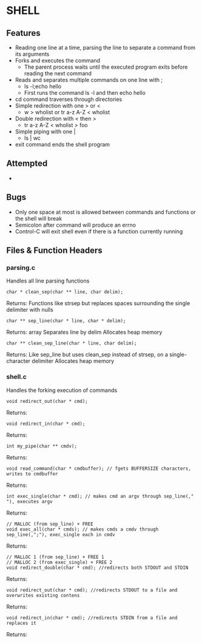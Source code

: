 # SHELL

## Features
- Reading one line at a time, parsing the line to separate a command from its arguments
- Forks and executes the command
  - The parent process waits until the executed program exits before reading the next command
- Reads and separates multiple commands on one line with ;
  - ls -l;echo hello 
  - First runs the command ls -l and then echo hello
- cd command traverses through directories
- Simple redirection with one > or <
  - w > wholist or tr a-z A-Z < wholist
- Double redirection with < then >
  - tr a-z A-Z < wholist > foo
- Simple piping with one |
  - ls | wc
- exit command ends the shell program

## Attempted
- 

## Bugs
- Only one space at most is allowed between commands and functions or the shell will break
- Semicolon after command will produce an errno
- Control-C will exit shell even if there is a function currently running

## Files & Function Headers
### parsing.c
Handles all line parsing functions
```
char * clean_sep(char ** line, char delim); 
```
Returns:
Functions like strsep but replaces spaces surrounding the single delimiter with nulls
```
char ** sep_line(char * line, char * delim);
```
Returns: array
Separates line by delim
Allocates heap memory
```
char ** clean_sep_line(char * line, char delim);
```
Returns: 
Like sep_line but uses clean_sep instead of strsep, on a single-character delimiter
Allocates heap memory

### shell.c
Handles the forking execution of commands
```
void redirect_out(char * cmd);
```
Returns: 

```
void redirect_in(char * cmd);
```
Returns:

```
int my_pipe(char ** cmdv);
```
Returns:

```
void read_command(char * cmdbuffer); // fgets BUFFERSIZE characters, writes to cmdbuffer
```
Returns:

```
int exec_single(char * cmd); // makes cmd an argv through sep_line(," "), executes argv
```
Returns:

```
// MALLOC (from sep_line) + FREE
void exec_all(char * cmds); // makes cmds a cmdv through sep_line(,";"), exec_single each in cmdv
```
Returns:

```
// MALLOC 1 (from sep_line) + FREE 1
// MALLOC 2 (from exec_single) + FREE 2
void redirect_double(char * cmd); //redirects both STDOUT and STDIN
```
Returns:

```
void redirect_out(char * cmd); //redirects STDOUT to a file and overwrites existing contens
```
Returns:

```
void redirect_in(char * cmd); //redirects STDIN from a file and replaces it
```
Returns:
